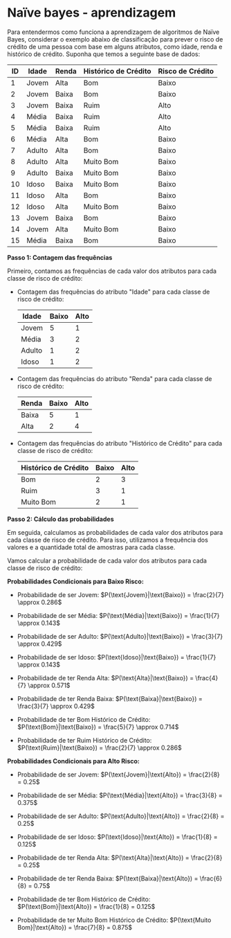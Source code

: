 # Naïve bayes - aprendizagem

Para entendermos como funciona a aprendizagem de algoritmos de Naïve Bayes, considerar o exemplo abaixo de classificação para prever o risco de crédito de uma pessoa com base em alguns atributos, como idade, renda e histórico de crédito. Suponha que temos a seguinte base de dados:

| ID  | Idade  | Renda | Histórico de Crédito | Risco de Crédito |
| --- | ------ | ----- | -------------------- | ---------------- |
| 1   | Jovem  | Alta  | Bom                  | Baixo            |
| 2   | Jovem  | Baixa | Bom                  | Baixo            |
| 3   | Jovem  | Baixa | Ruim                 | Alto             |
| 4   | Média  | Baixa | Ruim                 | Alto             |
| 5   | Média  | Baixa | Ruim                 | Alto             |
| 6   | Média  | Alta  | Bom                  | Baixo            |
| 7   | Adulto | Alta  | Bom                  | Baixo            |
| 8   | Adulto | Alta  | Muito Bom            | Baixo            |
| 9   | Adulto | Baixa | Muito Bom            | Baixo            |
| 10  | Idoso  | Baixa | Muito Bom            | Baixo            |
| 11  | Idoso  | Alta  | Bom                  | Baixo            |
| 12  | Idoso  | Alta  | Muito Bom            | Baixo            |
| 13  | Jovem  | Baixa | Bom                  | Baixo            |
| 14  | Jovem  | Alta  | Muito Bom            | Baixo            |
| 15  | Média  | Baixa | Bom                  | Baixo            |

**Passo 1: Contagem das frequências**

Primeiro, contamos as frequências de cada valor dos atributos para cada classe de risco de crédito:

- Contagem das frequências do atributo "Idade" para cada classe de risco de crédito:

  | Idade  | Baixo | Alto |
  | ------ | ----- | ---- |
  | Jovem  | 5     | 1    |
  | Média  | 3     | 2    |
  | Adulto | 1     | 2    |
  | Idoso  | 1     | 2    |

- Contagem das frequências do atributo "Renda" para cada classe de risco de crédito:

  | Renda | Baixo | Alto |
  | ----- | ----- | ---- |
  | Baixa | 5     | 1    |
  | Alta  | 2     | 4    |

- Contagem das frequências do atributo "Histórico de Crédito" para cada classe de risco de crédito:

  | Histórico de Crédito | Baixo | Alto |
  | -------------------- | ----- | ---- |
  | Bom                  | 2     | 3    |
  | Ruim                 | 3     | 1    |
  | Muito Bom            | 2     | 1    |

**Passo 2: Cálculo das probabilidades**

Em seguida, calculamos as probabilidades de cada valor dos atributos para cada classe de risco de crédito. Para isso, utilizamos a frequência dos valores e a quantidade total de amostras para cada classe.

Vamos calcular a probabilidade de cada valor dos atributos para cada classe de risco de crédito:

**Probabilidades Condicionais para Baixo Risco:**

- Probabilidade de ser Jovem: $P(\text{Jovem}|\text{Baixo}) = \frac{2}{7} \approx 0.286$

- Probabilidade de ser Média: $P(\text{Média}|\text{Baixo}) = \frac{1}{7} \approx 0.143$

- Probabilidade de ser Adulto: $P(\text{Adulto}|\text{Baixo}) = \frac{3}{7} \approx 0.429$

- Probabilidade de ser Idoso: $P(\text{Idoso}|\text{Baixo}) = \frac{1}{7} \approx 0.143$

- Probabilidade de ter Renda Alta: $P(\text{Alta}|\text{Baixo}) = \frac{4}{7} \approx 0.571$

- Probabilidade de ter Renda Baixa: $P(\text{Baixa}|\text{Baixo}) = \frac{3}{7} \approx 0.429$

- Probabilidade de ter Bom Histórico de Crédito: $P(\text{Bom}|\text{Baixo}) = \frac{5}{7} \approx 0.714$

- Probabilidade de ter Ruim Histórico de Crédito: $P(\text{Ruim}|\text{Baixo}) = \frac{2}{7} \approx 0.286$

**Probabilidades Condicionais para Alto Risco:**

- Probabilidade de ser Jovem: $P(\text{Jovem}|\text{Alto}) = \frac{2}{8} = 0.25$

- Probabilidade de ser Média: $P(\text{Média}|\text{Alto}) = \frac{3}{8} = 0.375$

- Probabilidade de ser Adulto: $P(\text{Adulto}|\text{Alto}) = \frac{2}{8} = 0.25$

- Probabilidade de ser Idoso: $P(\text{Idoso}|\text{Alto}) = \frac{1}{8} = 0.125$

- Probabilidade de ter Renda Alta: $P(\text{Alta}|\text{Alto}) = \frac{2}{8} = 0.25$

- Probabilidade de ter Renda Baixa: $P(\text{Baixa}|\text{Alto}) = \frac{6}{8} = 0.75$

- Probabilidade de ter Bom Histórico de Crédito: $P(\text{Bom}|\text{Alto}) = \frac{1}{8} = 0.125$

- Probabilidade de ter Muito Bom Histórico de Crédito: $P(\text{Muito Bom}|\text{Alto}) = \frac{7}{8} = 0.875$

